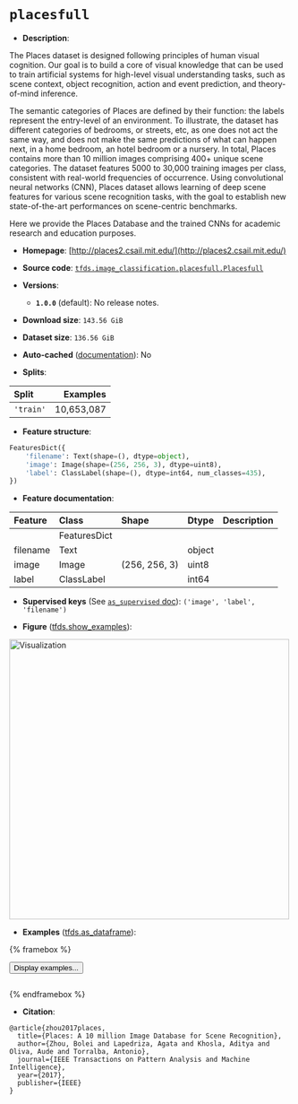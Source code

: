 <div itemscope itemtype="http://schema.org/Dataset">
  <div itemscope itemprop="includedInDataCatalog" itemtype="http://schema.org/DataCatalog">
    <meta itemprop="name" content="TensorFlow Datasets" />
  </div>
  <meta itemprop="name" content="placesfull" />
  <meta itemprop="description" content="The Places dataset is designed following principles of human visual cognition.&#10;Our goal is to build a core of visual knowledge that can be used to train&#10;artificial systems for high-level visual understanding tasks, such as scene&#10;context, object recognition, action and event prediction, and theory-of-mind&#10;inference.&#10;&#10;The semantic categories of Places are defined by their function: the labels&#10;represent the entry-level of an environment. To illustrate, the dataset has&#10;different categories of bedrooms, or streets, etc, as one does not act the same&#10;way, and does not make the same predictions of what can happen next, in a home&#10;bedroom, an hotel bedroom or a nursery. In total, Places contains more than 10&#10;million images comprising 400+ unique scene categories. The dataset features&#10;5000 to 30,000 training images per class, consistent with real-world frequencies&#10;of occurrence. Using convolutional neural networks (CNN), Places dataset allows&#10;learning of deep scene features for various scene recognition tasks, with the&#10;goal to establish new state-of-the-art performances on scene-centric benchmarks.&#10;&#10;Here we provide the Places Database and the trained CNNs for academic research&#10;and education purposes.&#10;&#10;To use this dataset:&#10;&#10;```python&#10;import tensorflow_datasets as tfds&#10;&#10;ds = tfds.load(&#x27;placesfull&#x27;, split=&#x27;train&#x27;)&#10;for ex in ds.take(4):&#10;  print(ex)&#10;```&#10;&#10;See [the guide](https://www.tensorflow.org/datasets/overview) for more&#10;informations on [tensorflow_datasets](https://www.tensorflow.org/datasets).&#10;&#10;&lt;img src=&quot;https://storage.googleapis.com/tfds-data/visualization/fig/placesfull-1.0.0.png&quot; alt=&quot;Visualization&quot; width=&quot;500px&quot;&gt;&#10;&#10;" />
  <meta itemprop="url" content="https://www.tensorflow.org/datasets/catalog/placesfull" />
  <meta itemprop="sameAs" content="http://places2.csail.mit.edu/" />
  <meta itemprop="citation" content="@article{zhou2017places,&#10;  title={Places: A 10 million Image Database for Scene Recognition},&#10;  author={Zhou, Bolei and Lapedriza, Agata and Khosla, Aditya and Oliva, Aude and Torralba, Antonio},&#10;  journal={IEEE Transactions on Pattern Analysis and Machine Intelligence},&#10;  year={2017},&#10;  publisher={IEEE}&#10;}" />
</div>

# `placesfull`


*   **Description**:

The Places dataset is designed following principles of human visual cognition.
Our goal is to build a core of visual knowledge that can be used to train
artificial systems for high-level visual understanding tasks, such as scene
context, object recognition, action and event prediction, and theory-of-mind
inference.

The semantic categories of Places are defined by their function: the labels
represent the entry-level of an environment. To illustrate, the dataset has
different categories of bedrooms, or streets, etc, as one does not act the same
way, and does not make the same predictions of what can happen next, in a home
bedroom, an hotel bedroom or a nursery. In total, Places contains more than 10
million images comprising 400+ unique scene categories. The dataset features
5000 to 30,000 training images per class, consistent with real-world frequencies
of occurrence. Using convolutional neural networks (CNN), Places dataset allows
learning of deep scene features for various scene recognition tasks, with the
goal to establish new state-of-the-art performances on scene-centric benchmarks.

Here we provide the Places Database and the trained CNNs for academic research
and education purposes.

*   **Homepage**: [http://places2.csail.mit.edu/](http://places2.csail.mit.edu/)

*   **Source code**:
    [`tfds.image_classification.placesfull.Placesfull`](https://github.com/tensorflow/datasets/tree/master/tensorflow_datasets/image_classification/placesfull/placesfull.py)

*   **Versions**:

    *   **`1.0.0`** (default): No release notes.

*   **Download size**: `143.56 GiB`

*   **Dataset size**: `136.56 GiB`

*   **Auto-cached**
    ([documentation](https://www.tensorflow.org/datasets/performances#auto-caching)):
    No

*   **Splits**:

Split     | Examples
:-------- | ---------:
`'train'` | 10,653,087

*   **Feature structure**:

```python
FeaturesDict({
    'filename': Text(shape=(), dtype=object),
    'image': Image(shape=(256, 256, 3), dtype=uint8),
    'label': ClassLabel(shape=(), dtype=int64, num_classes=435),
})
```

*   **Feature documentation**:

Feature  | Class        | Shape         | Dtype  | Description
:------- | :----------- | :------------ | :----- | :----------
         | FeaturesDict |               |        |
filename | Text         |               | object |
image    | Image        | (256, 256, 3) | uint8  |
label    | ClassLabel   |               | int64  |

*   **Supervised keys** (See
    [`as_supervised` doc](https://www.tensorflow.org/datasets/api_docs/python/tfds/load#args)):
    `('image', 'label', 'filename')`

*   **Figure**
    ([tfds.show_examples](https://www.tensorflow.org/datasets/api_docs/python/tfds/visualization/show_examples)):

<img src="https://storage.googleapis.com/tfds-data/visualization/fig/placesfull-1.0.0.png" alt="Visualization" width="500px">

*   **Examples**
    ([tfds.as_dataframe](https://www.tensorflow.org/datasets/api_docs/python/tfds/as_dataframe)):

<!-- mdformat off(HTML should not be auto-formatted) -->

{% framebox %}

<button id="displaydataframe">Display examples...</button>
<div id="dataframecontent" style="overflow-x:auto"></div>
<script>
const url = "https://storage.googleapis.com/tfds-data/visualization/dataframe/placesfull-1.0.0.html";
const dataButton = document.getElementById('displaydataframe');
dataButton.addEventListener('click', async () => {
  // Disable the button after clicking (dataframe loaded only once).
  dataButton.disabled = true;

  const contentPane = document.getElementById('dataframecontent');
  try {
    const response = await fetch(url);
    // Error response codes don't throw an error, so force an error to show
    // the error message.
    if (!response.ok) throw Error(response.statusText);

    const data = await response.text();
    contentPane.innerHTML = data;
  } catch (e) {
    contentPane.innerHTML =
        'Error loading examples. If the error persist, please open '
        + 'a new issue.';
  }
});
</script>

{% endframebox %}

<!-- mdformat on -->

*   **Citation**:

```
@article{zhou2017places,
  title={Places: A 10 million Image Database for Scene Recognition},
  author={Zhou, Bolei and Lapedriza, Agata and Khosla, Aditya and Oliva, Aude and Torralba, Antonio},
  journal={IEEE Transactions on Pattern Analysis and Machine Intelligence},
  year={2017},
  publisher={IEEE}
}
```

